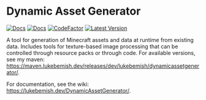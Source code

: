 # Dynamic Asset Generator

[![Docs](https://img.shields.io/badge/docs-blue?style=for-the-badge)](https://projects.lukebemish.dev/DynamicAssetGenerator/)
[![Docs](https://img.shields.io/badge/javadocs-blue?style=for-the-badge)](https://javadoc.lukebemish.dev/dev/lukebemish/dynamicassetgenerator/4/)
[![CodeFactor](https://www.codefactor.io/repository/github/lukebemishprojects/dynamicassetgenerator/badge?style=for-the-badge)](https://www.codefactor.io/repository/github/lukebemishprojects/dynamicassetgenerator)
[![Latest Version](https://img.shields.io/modrinth/v/dynamic_asset_generator?label=latest&style=for-the-badge)](https://modrinth.com/mod/dynamic_asset_generator)

A tool for generation of Minecraft assets and data at runtime from existing data. Includes tools for texture-based image processing that can be controlled through resource packs or through code. For available versions, see my maven: https://maven.lukebemish.dev/releases/dev/lukebemish/dynamicassetgenerator/.

For documentation, see the wiki: https://lukebemish.dev/DynamicAssetGenerator/.
